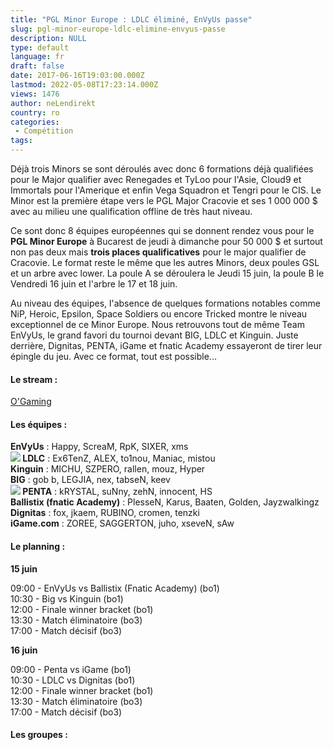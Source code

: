 ```yaml
---
title: "PGL Minor Europe : LDLC éliminé, EnVyUs passe"
slug: pgl-minor-europe-ldlc-elimine-envyus-passe
description: NULL
type: default
language: fr
draft: false
date: 2017-06-16T19:03:00.000Z
lastmod: 2022-05-08T17:23:14.000Z
views: 1476
author: neLendirekt
country: ro
categories:
 - Compétition
tags:
---
```

Déjà trois Minors se sont déroulés avec donc 6 formations déjà qualifiées pour le Major qualifier avec Renegades et TyLoo pour l'Asie, Cloud9 et Immortals pour l'Amerique et enfin Vega Squadron et Tengri pour le CIS. Le Minor est la première étape vers le PGL Major Cracovie et ses 1 000 000 $ avec au milieu une qualification offline de très haut niveau.

Ce sont donc 8 équipes européennes qui se donnent rendez vous pour le **PGL Minor Europe** à Bucarest de jeudi à dimanche pour 50 000 $ et surtout non pas deux mais **trois places qualificatives** pour le major qualifier de Cracovie. Le format reste le même que les autres Minors, deux poules GSL et un arbre avec lower. La poule A se déroulera le Jeudi 15 juin, la poule B le Vendredi 16 juin et l'arbre le 17 et 18 juin. 

Au niveau des équipes, l'absence de quelques formations notables comme NiP, Heroic, Epsilon, Space Soldiers ou encore Tricked montre le niveau exceptionnel de ce Minor Europe. Nous retrouvons tout de même Team EnVyUs, le grand favori du tournoi devant BIG, LDLC et Kinguin. Juste derrière, Dignitas, PENTA, iGame et fnatic Academy essayeront de tirer leur épingle du jeu. Avec ce format, tout est possible...

#### **Le stream :** 

[O'Gaming](https://www.twitch.tv/ogamingcs)

#### **Les équipes :** 

**EnVyUs** : Happy, ScreaM, RpK, SIXER, xms  
**![](/storage/countries/flag/europe_flag_580d21b984714.gif) LDLC** : Ex6TenZ, ALEX, to1nou, Maniac, mistou  
**Kinguin** : MICHU, SZPERO, rallen, mouz, Hyper  
**BIG** : gob b, LEGJIA, nex, tabseN, keev   
**![](/storage/countries/flag/europe_flag_580d21b984714.gif) PENTA** : kRYSTAL, suNny, zehN, innocent, HS  
**Ballistix (fnatic Academy)** : PlesseN, Karus, Baaten, Golden, Jayzwalkingz  
**Dignitas** : fox, jkaem, RUBINO, cromen, tenzki   
**iGame.com** : ZOREE, SAGGERTON, juho, xseveN, sAw

#### **Le planning :**

**15 juin**

09:00 - EnVyUs vs Ballistix (Fnatic Academy) (bo1)  
10:30 - Big vs Kinguin (bo1)  
12:00 - Finale winner bracket (bo1)  
13:30 - Match éliminatoire (bo3)  
17:00 - Match décisif (bo3)

**16 juin**

09:00 - Penta vs iGame (bo1)  
10:30 - LDLC vs Dignitas (bo1)  
12:00 - Finale winner bracket (bo1)  
13:30 - Match éliminatoire (bo3)  
17:00 - Match décisif (bo3)

#### **Les groupes :**
